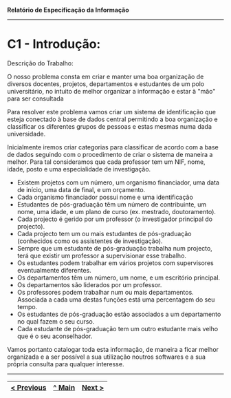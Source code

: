 **Relatório de Especificação da Informação**

<hr>

# C1 - Introdução:

Descrição do Trabalho:

O nosso problema consta em criar e manter uma boa organização de diversos docentes, projetos, departamentos e estudantes de um polo universitário, no intuito de melhor organizar a informação e estar à "mão" para ser consultada  

Para resolver este problema vamos criar um sistema de identificação que esteja conectado à base de dados central permitindo a boa organização e classificar os diferentes grupos de pessoas e estas mesmas numa dada universidade.

Inicialmente iremos criar categorias para classificar de acordo com a base de dados seguindo com o procedimento de criar o sistema de maneira a melhor. Para tal consideramos que cada professor tem um NIF, nome, idade, posto e uma especialidade de investigação.

* Existem projetos com um número, um organismo financiador, uma data de início, uma data de final, e um orçamento.
* Cada organismo financiador possui nome e uma identificação
* Estudantes de pós-graduação têm um número de contribuinte, um nome, uma idade, e um plano de curso (ex. mestrado, doutoramento).
* Cada projecto é gerido por um professor (o investigador principal do projecto).
* Cada projecto tem um ou mais estudantes de pós-graduação (conhecidos como os assistentes de investigação).
* Sempre que um estudante de pós-graduação trabalha num projecto, terá que existir um professor a supervisionar esse trabalho. 
* Os estudantes podem trabalhar em vários projetos com supervisores eventualmente diferentes.
* Os departamentos têm um número, um nome, e um escritório principal.
* Os departamentos são liderados por um professor.
* Os professores podem trabalhar num ou mais departamentos. Associada a cada uma destas funções está uma percentagem do seu tempo.
* Os estudantes de pós-graduação estão associados a um departamento no qual fazem o seu curso.
* Cada estudante de pós-graduação tem um outro estudante mais velho que é o seu aconselhador.

Vamos portanto catalogar toda esta informação, de maneira a ficar melhor organizada e a ser possível a sua utilização noutros softwares e a sua própria consulta para qualquer interesse.

---
[< Previous](rei00.md) | [^ Main](https://github.com/JoseMSoares/TCM22-SIBD-G04) | [Next >](rei02.md)
:--- | :---: | ---: 